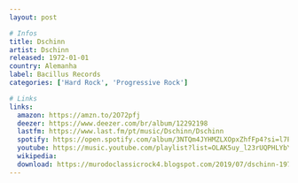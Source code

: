 ```yaml
---
layout: post

# Infos
title: Dschinn
artist: Dschinn
released: 1972-01-01
country: Alemanha
label: Bacillus Records
categories: ['Hard Rock', 'Progressive Rock']

# Links
links:
  amazon: https://amzn.to/2O72pfj
  deezer: https://www.deezer.com/br/album/12292198
  lastfm: https://www.last.fm/pt/music/Dschinn/Dschinn
  spotify: https://open.spotify.com/album/3NTQm4JYHMZLXOpxZhfFp4?si=l7PXl16rSLuhnDZecPw47A
  youtube: https://music.youtube.com/playlist?list=OLAK5uy_l23rUQPHLYbYXdjbebF_0Tf19dcqY7sXY
  wikipedia:
  download: https://murodoclassicrock4.blogspot.com/2019/07/dschinn-1972.html
---
```

